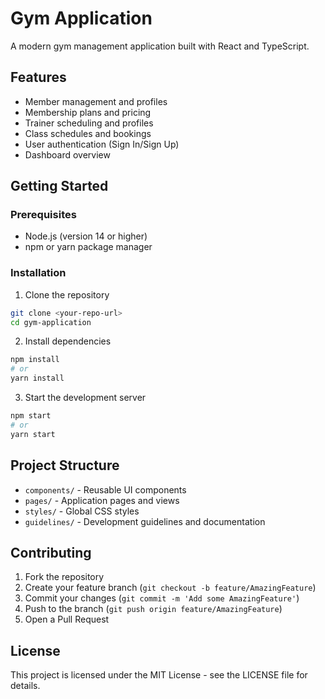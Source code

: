 # Gym Application

A modern gym management application built with React and TypeScript.

## Features

- Member management and profiles
- Membership plans and pricing
- Trainer scheduling and profiles
- Class schedules and bookings
- User authentication (Sign In/Sign Up)
- Dashboard overview

## Getting Started

### Prerequisites

- Node.js (version 14 or higher)
- npm or yarn package manager

### Installation

1. Clone the repository
```bash
git clone <your-repo-url>
cd gym-application
```

2. Install dependencies
```bash
npm install
# or
yarn install
```

3. Start the development server
```bash
npm start
# or
yarn start
```

## Project Structure

- `components/` - Reusable UI components
- `pages/` - Application pages and views
- `styles/` - Global CSS styles
- `guidelines/` - Development guidelines and documentation

## Contributing

1. Fork the repository
2. Create your feature branch (`git checkout -b feature/AmazingFeature`)
3. Commit your changes (`git commit -m 'Add some AmazingFeature'`)
4. Push to the branch (`git push origin feature/AmazingFeature`)
5. Open a Pull Request

## License

This project is licensed under the MIT License - see the LICENSE file for details.